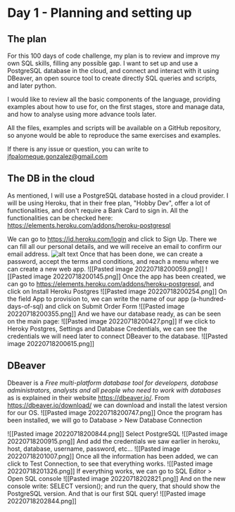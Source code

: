 # Day 1 - Planning and setting up
## The plan

For this 100 days of code challenge, my plan is to review and improve my own SQL skills, filling any possible gap. I want to set up and use a PostgreSQL database in the cloud, and connect and interact with it using DBeaver, an open source tool to create directly SQL queries and scripts, and later python.

I would like to review all the basic components of the language, providing examples about how to use for, on the first stages, store and manage data, and how to analyse using more advance tools later.

All the files, examples and scripts will be available on a GitHub repository, so anyone would be able to reproduce the same exercises and examples. 

If there is any issue or question, you can write to jfpalomeque.gonzalez@gmail.com

## The DB in the cloud
As mentioned, I will use a PostgreSQL database hosted in a cloud provider. I will be using Heroku, that in their free plan, "Hobby Dev", offer a lot of functionalities, and don't require a Bank Card to sign in. All the functionalities can be checked here: https://elements.heroku.com/addons/heroku-postgresql

We can go to https://id.heroku.com/login and click to Sign Up. There we can fill all our personal details, and we will receive an email to confirm our email address.
![alt text]([http://url/to/img.png](https://github.com/jfpalomeque/100_days_of_SQL/blob/main/day_1/Pasted%20image%2020220718195808.png))
Once that has been done, we can create a password, accept the terms and conditions, and reach a menu where we can create a new web app.
![[Pasted image 20220718200059.png]]
![[Pasted image 20220718200145.png]]
Once the app has been created, we can go to https://elements.heroku.com/addons/heroku-postgresql, and click on Install Heroku Postgres
![[Pasted image 20220718200254.png]]
On the field App to provision to, we can write the name of our app (a-hundred-days-of-sql) and click on Submit Order Form
![[Pasted image 20220718200355.png]]
And we have our database ready, as can be seen on the main page:
![[Pasted image 20220718200427.png]]
If we click to Heroky Postgres, Settings and Database Credentials, we can see the credentials we will need later to connect DBeaver to the database.
![[Pasted image 20220718200615.png]]

## DBeaver
Dbeaver is a *Free multi-platform database tool for developers, database administrators, analysts and all people who need to work with databases* as is explained in their website https://dbeaver.io/. From https://dbeaver.io/download/ we can download and install the latest version for our OS.
![[Pasted image 20220718200747.png]]
Once the program has been installed, we will go to Database > New Database Connection

![[Pasted image 20220718200844.png]]
Select PostgreSQL
![[Pasted image 20220718200915.png]]
And add the credentials we saw earlier in heroku, host, database, username, password, etc... 
![[Pasted image 20220718201007.png]]
Once all the information has been added, we can click to Test Connection, to see that everything works. 
![[Pasted image 20220718201326.png]]
If everything works, we can go to SQL Editor > Open SQL console
![[Pasted image 20220718202821.png]]
And on the new console write: 
SELECT version();
and run the query, that should show the PostgreSQL version. And that is our first SQL query!
![[Pasted image 20220718202844.png]]
